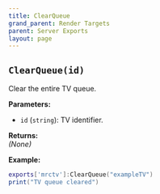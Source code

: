 ```yaml
---
title: ClearQueue
grand_parent: Render Targets
parent: Server Exports
layout: page
---
```


## `ClearQueue(id)`
Clear the entire TV queue.

**Parameters:**
- `id` (`string`): TV identifier.

**Returns:**  
*(None)*  

**Example:**
```lua
exports['mrctv']:ClearQueue("exampleTV")
print("TV queue cleared")
```